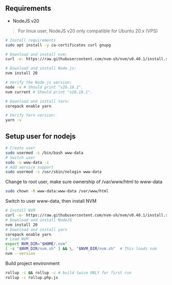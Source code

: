 ## Requirements

- NodeJS v20

> For linux user, NodeJS v20 only compatible for Ubuntu 20.x (VPS)

```bash
# Install requirements
sudo apt install -y ca-certificates curl gnupg

# Download and install nvm:
curl -o- https://raw.githubusercontent.com/nvm-sh/nvm/v0.40.1/install.sh | bash

# Download and install Node.js:
nvm install 20

# Verify the Node.js version:
node -v # Should print "v20.18.1".
nvm current # Should print "v20.18.1".

# Download and install Yarn:
corepack enable yarn

# Verify Yarn version:
yarn -v
```

## Setup user for nodejs

```bash
# Create user
sudo usermod -s /bin/bash www-data
# Switch user
sudo -u www-data -i
# Add service support
sudo usermod -s /usr/sbin/nologin www-data
```

Change to root user, make sure ownership of /var/www/html to www-data

```bash
sudo chown -R www-data:www-data /var/www/html
```

Switch to user www-data, then install NVM

```bash
# Install NVM
curl -o- https://raw.githubusercontent.com/nvm-sh/nvm/v0.40.1/install.sh | bash
# Download and install NodeJS
nvm install 20
# Download and install yarn
corepack enable yarn
# Load NVM
export NVM_DIR="$HOME/.nvm"
[ -s "$NVM_DIR/nvm.sh" ] && \. "$NVM_DIR/nvm.sh"  # This loads nvm
nvm --version
```

Build project environment

```bash
rollup -c && rollup -c # build twice ONLY for first run
rollup -c rollup.php.js
```